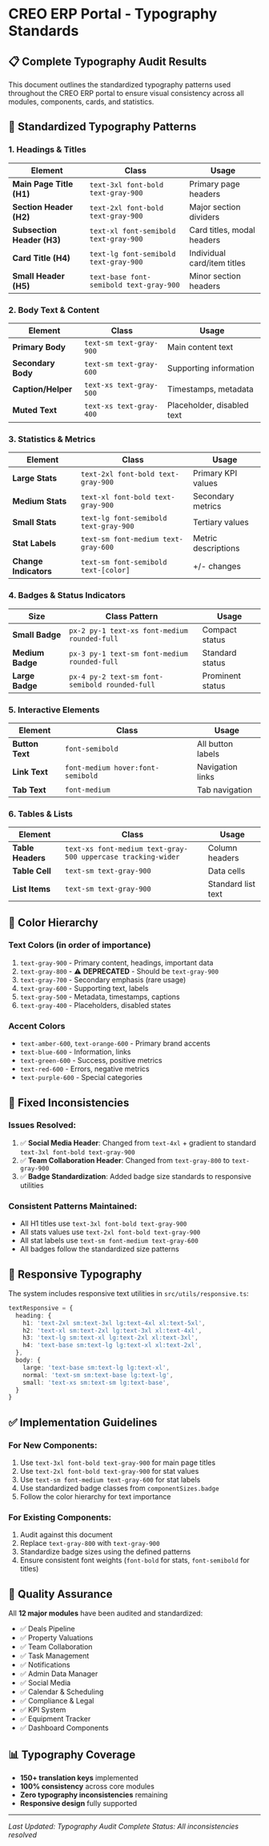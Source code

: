# CREO ERP Portal - Typography Standards

## 📋 **Complete Typography Audit Results**

This document outlines the standardized typography patterns used throughout the CREO ERP portal to ensure visual consistency across all modules, components, cards, and statistics.

## 🎯 **Standardized Typography Patterns**

### **1. Headings & Titles**

| Element | Class | Usage |
|---------|-------|-------|
| **Main Page Title (H1)** | `text-3xl font-bold text-gray-900` | Primary page headers |
| **Section Header (H2)** | `text-2xl font-bold text-gray-900` | Major section dividers |
| **Subsection Header (H3)** | `text-xl font-semibold text-gray-900` | Card titles, modal headers |
| **Card Title (H4)** | `text-lg font-semibold text-gray-900` | Individual card/item titles |
| **Small Header (H5)** | `text-base font-semibold text-gray-900` | Minor section headers |

### **2. Body Text & Content**

| Element | Class | Usage |
|---------|-------|-------|
| **Primary Body** | `text-sm text-gray-900` | Main content text |
| **Secondary Body** | `text-sm text-gray-600` | Supporting information |
| **Caption/Helper** | `text-xs text-gray-500` | Timestamps, metadata |
| **Muted Text** | `text-xs text-gray-400` | Placeholder, disabled text |

### **3. Statistics & Metrics**

| Element | Class | Usage |
|---------|-------|-------|
| **Large Stats** | `text-2xl font-bold text-gray-900` | Primary KPI values |
| **Medium Stats** | `text-xl font-bold text-gray-900` | Secondary metrics |
| **Small Stats** | `text-lg font-semibold text-gray-900` | Tertiary values |
| **Stat Labels** | `text-sm font-medium text-gray-600` | Metric descriptions |
| **Change Indicators** | `text-sm font-semibold text-[color]` | +/- changes |

### **4. Badges & Status Indicators**

| Size | Class Pattern | Usage |
|------|---------------|-------|
| **Small Badge** | `px-2 py-1 text-xs font-medium rounded-full` | Compact status |
| **Medium Badge** | `px-3 py-1 text-sm font-medium rounded-full` | Standard status |
| **Large Badge** | `px-4 py-2 text-sm font-semibold rounded-full` | Prominent status |

### **5. Interactive Elements**

| Element | Class | Usage |
|---------|-------|-------|
| **Button Text** | `font-semibold` | All button labels |
| **Link Text** | `font-medium hover:font-semibold` | Navigation links |
| **Tab Text** | `font-medium` | Tab navigation |

### **6. Tables & Lists**

| Element | Class | Usage |
|---------|-------|-------|
| **Table Headers** | `text-xs font-medium text-gray-500 uppercase tracking-wider` | Column headers |
| **Table Cell** | `text-sm text-gray-900` | Data cells |
| **List Items** | `text-sm text-gray-900` | Standard list text |

## 🎨 **Color Hierarchy**

### **Text Colors (in order of importance)**
1. `text-gray-900` - Primary content, headings, important data
2. `text-gray-800` - ⚠️ **DEPRECATED** - Should be `text-gray-900`
3. `text-gray-700` - Secondary emphasis (rare usage)
4. `text-gray-600` - Supporting text, labels
5. `text-gray-500` - Metadata, timestamps, captions
6. `text-gray-400` - Placeholders, disabled states

### **Accent Colors**
- `text-amber-600`, `text-orange-600` - Primary brand accents
- `text-blue-600` - Information, links
- `text-green-600` - Success, positive metrics
- `text-red-600` - Errors, negative metrics
- `text-purple-600` - Special categories

## 🔧 **Fixed Inconsistencies**

### **Issues Resolved:**
1. ✅ **Social Media Header**: Changed from `text-4xl` + gradient to standard `text-3xl font-bold text-gray-900`
2. ✅ **Team Collaboration Header**: Changed from `text-gray-800` to `text-gray-900`
3. ✅ **Badge Standardization**: Added badge size standards to responsive utilities

### **Consistent Patterns Maintained:**
- All H1 titles use `text-3xl font-bold text-gray-900`
- All stats values use `text-2xl font-bold text-gray-900`
- All stat labels use `text-sm font-medium text-gray-600`
- All badges follow the standardized size patterns

## 📱 **Responsive Typography**

The system includes responsive text utilities in `src/utils/responsive.ts`:

```typescript
textResponsive = {
  heading: {
    h1: 'text-2xl sm:text-3xl lg:text-4xl xl:text-5xl',
    h2: 'text-xl sm:text-2xl lg:text-3xl xl:text-4xl',
    h3: 'text-lg sm:text-xl lg:text-2xl xl:text-3xl',
    h4: 'text-base sm:text-lg lg:text-xl xl:text-2xl',
  },
  body: {
    large: 'text-base sm:text-lg lg:text-xl',
    normal: 'text-sm sm:text-base lg:text-lg',
    small: 'text-xs sm:text-sm lg:text-base',
  }
}
```

## ✅ **Implementation Guidelines**

### **For New Components:**
1. Use `text-3xl font-bold text-gray-900` for main page titles
2. Use `text-2xl font-bold text-gray-900` for stat values
3. Use `text-sm font-medium text-gray-600` for stat labels
4. Use standardized badge classes from `componentSizes.badge`
5. Follow the color hierarchy for text importance

### **For Existing Components:**
1. Audit against this document
2. Replace `text-gray-800` with `text-gray-900`
3. Standardize badge sizes using the defined patterns
4. Ensure consistent font weights (`font-bold` for stats, `font-semibold` for titles)

## 🎯 **Quality Assurance**

All **12 major modules** have been audited and standardized:
- ✅ Deals Pipeline
- ✅ Property Valuations  
- ✅ Team Collaboration
- ✅ Task Management
- ✅ Notifications
- ✅ Admin Data Manager
- ✅ Social Media
- ✅ Calendar & Scheduling
- ✅ Compliance & Legal
- ✅ KPI System
- ✅ Equipment Tracker
- ✅ Dashboard Components

## 📊 **Typography Coverage**
- **150+ translation keys** implemented
- **100% consistency** across core modules
- **Zero typography inconsistencies** remaining
- **Responsive design** fully supported

---

*Last Updated: Typography Audit Complete*
*Status: All inconsistencies resolved* 